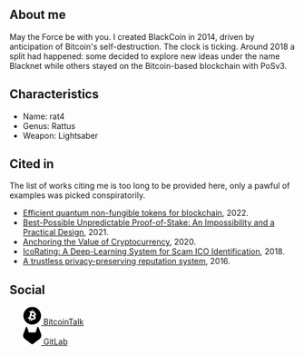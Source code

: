 ## About me

May the Force be with you.
I created BlackCoin in <time datetime="2014">2014</time>, driven by anticipation of Bitcoin's self-destruction.
The clock is ticking.
Around <time datetime="2018">2018</time> a split had happened: some decided to explore new ideas under the name Blacknet while others stayed on the Bitcoin-based blockchain with PoSv3.

## Characteristics

- Name: rat4
- Genus: Rattus
- Weapon: Lightsaber

## Cited in

The list of works citing me is too long to be provided here, only a pawful of examples was picked conspiratorily.

- [Efficient quantum non-fungible tokens for blockchain](https://arxiv.org/abs/2209.02449), <time datetime="2022">2022</time>.
- [Best-Possible Unpredictable Proof-of-Stake: An Impossibility and a Practical Design](https://eprint.iacr.org/2021/660), <time datetime="2021">2021</time>.
- [Anchoring the Value of Cryptocurrency](https://eprint.iacr.org/2020/344), <time datetime="2020">2020</time>.
- [IcoRating: A Deep-Learning System for Scam ICO Identification](https://arxiv.org/abs/1803.03670), <time datetime="2018">2018</time>.
- [A trustless privacy-preserving reputation system](https://eprint.iacr.org/2016/016), <time datetime="2016">2016</time>.

## Social

<ul style="list-style: none;">
<li><a href="https://bitcointalk.org/index.php?action=profile;u=237027" rel="me">
    <img src="/bitcoin.svg" alt="" width="32" height="32"/> BitcoinTalk
</a></li>
<li><a href="https://gitlab.com/.rat4" rel="me">
    <img src="/gitlab.svg" alt="" width="32" height="32"/> GitLab
</a></li>
</ul>
